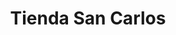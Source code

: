 ---
title: "Tienda San Carlos"
url: /zona-19-ciudad-de-guatemala/tienda-san-carlos/
shop: quiosco
---